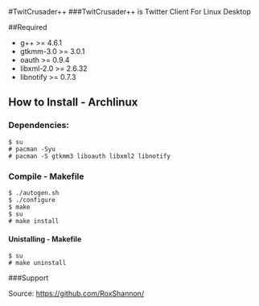 #TwitCrusader++
###TwitCrusader++ is Twitter Client For Linux Desktop

##Required

* g++ >= 4.6.1
* gtkmm-3.0 >= 3.0.1
* oauth >= 0.9.4
* libxml-2.0 >= 2.6.32
* libnotify >= 0.7.3

## How to Install - Archlinux
    
### Dependencies:
    $ su
    # pacman -Syu
    # pacman -S gtkmm3 liboauth libxml2 libnotify


### Compile - Makefile
    $ ./autogen.sh
    $ ./configure
    $ make
    $ su
    # make install

#### Unistalling - Makefile
    $ su
    # make uninstall

###Support

Source: https://github.com/RoxShannon/

